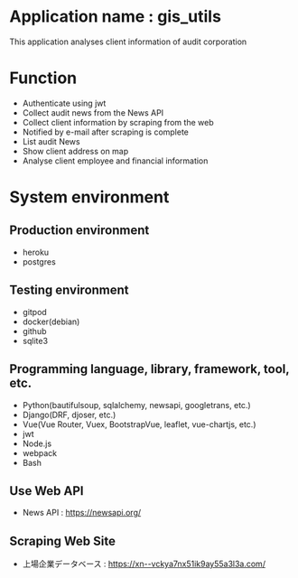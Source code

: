 # Application name : gis_utils
This application analyses client information of audit corporation

# Function
- Authenticate using jwt
- Collect audit news from the News API
- Collect client information by scraping from the web
- Notified by e-mail after scraping is complete
- List audit News
- Show client address on map
- Analyse client employee and financial information

# System environment
## Production environment
- heroku
- postgres

## Testing environment
- gitpod
- docker(debian)
- github
- sqlite3

## Programming language, library, framework, tool, etc.
- Python(bautifulsoup, sqlalchemy, newsapi, googletrans, etc.)
- Django(DRF, djoser, etc.)
- Vue(Vue Router, Vuex, BootstrapVue, leaflet, vue-chartjs, etc.)
- jwt
- Node.js
- webpack
- Bash

## Use Web API
- News API : https://newsapi.org/

## Scraping Web Site
- 上場企業データベース : https://xn--vckya7nx51ik9ay55a3l3a.com/

